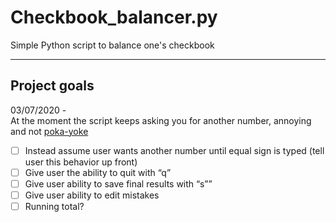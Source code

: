 # Checkbook_balancer.py

Simple Python script to balance one's checkbook

-----

## Project goals

03/07/2020 - </br>
At  the moment the script keeps asking you for another number, annoying and not [poka-yoke](https://asq.org/quality-resources/mistake-proofing)</br>
- [ ] Instead assume user wants another number until equal sign is typed (tell user this behavior up front)
- [ ] Give user the ability to quit with “q”
- [ ] Give user ability to save final results with “s””
- [ ] Give user ability to edit mistakes 
- [ ] Running total?
